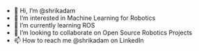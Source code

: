 - 👋 Hi, I’m @shrikadam
- 👀 I’m interested in Machine Learning for  Robotics
- 🌱 I’m currently learning ROS
- 💞️ I’m looking to collaborate on Open Source Robotics Projects
- 📫 How to reach me @shrikadam on LinkedIn

<!---
shrikadam/shrikadam is a ✨ special ✨ repository because its `README.md` (this file) appears on your GitHub profile.
You can click the Preview link to take a look at your changes.
--->
